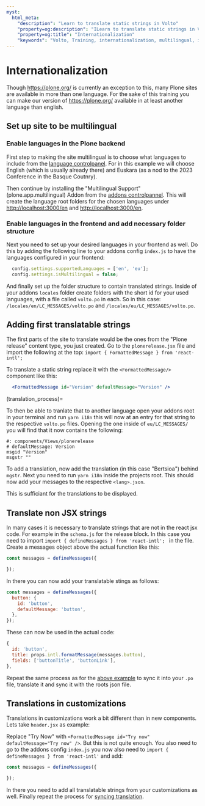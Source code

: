 ```yaml
---
myst:
  html_meta:
    "description": "Learn to translate static strings in Volto"
    "property=og:description": "ILearn to translate static strings in Volto"
    "property=og:title": "Internationalization"
    "keywords": "Volto, Training, internationalization, multilingual, i18n, intl, translations"
---
```



# Internationalization

Though https://plone.org/ is currently an exception to this, many Plone sites are available in more than one language. For the sake of this training you can make our version of https://plone.org/ available in at least another language than english.

## Set up site to be multilingual

### Enable languages in the Plone backend
First step to making the site multilingual is to choose what languages to include from the [language controlpanel](http://localhost:3000/controlpanel/language). For in this example we will choose English (which is usually already there) and Euskara (as a nod to the 2023 Conference in the Basque Coutnry).

Then continue by installing the "Multilingual Support" (plone.app.multilingual) Addon from the [addons controlpannel](http://localhost:3000/controlpanel/addons). This will create the language root folders for the chosen languages under [http://localhost:3000/en](http://localhost:3000/en) and [http://localhost:3000/en](http://localhost:3000/eu).

### Enable languages in the frontend and add necessary folder structure

Next you need to set up your desired languages in your frontend as well. Do this by adding the following line to your addons config `index.js` to have the languages configured in your frontend:

```js
  config.settings.supportedLanguages = ['en', 'eu'];
  config.settings.isMultilingual = false;
```

And finally set up the folder structure to contain translated strings. Inside of your addons `locales` folder create folders with the short id for your used languages, with a file called `volto.po` in each. So in this case:
`/locales/en/LC_MESSAGES/volto.po` and `/locales/eu/LC_MESSAGES/volto.po`.

## Adding first translatable strings

The first parts of the site to translate would be the ones from the "Plone release" content type, you just created. Go to the `plonerelease.jsx` file and import the following at the top: `import { FormattedMessage } from 'react-intl';`

To translate a static string replace it with the `<FormattedMessage/>` component like this:

```jsx
  <FormattedMessage id="Version" defaultMessage="Version" />
```
(translation_process)=

To then be able to tranlate that to another language open your addons root in your terminal and run `yarn i18n` this will now at an entry for that string to the respective `volto.po` files. Opening the one inside of `eu/LC_MESSAGES/` you will find that it now contains the following:

```
#: components/Views/plonerelease
# defaultMessage: Version
msgid "Version"
msgstr ""
```

To add a translation, now add the translation (in this case "Bertsioa") behind `mgstr`. Next you need to run `yarn i18n` inside the projects root. This should now add your messages to the respective `<lang>.json`.

This is sufficiant for the translations to be displayed.

## Translate non JSX strings

In many cases it is necessary to translate strings that are not in the react jsx code. For example in the `schema.js` for the release block. In this case you need to import `import { defineMessages } from 'react-intl';
` in the file. Create a messages object above the actual function like this:

```js
const messages = defineMessages({

});
```
In there you can now add your translatable stings as follows:

```js
const messages = defineMessages({
  button: {
    id: 'button',
    defaultMessage: 'button',
  },
});
```

These can now be used in the actual code:

```js
{
  id: 'button',
  title: props.intl.formatMessage(messages.button),
  fields: ['buttonTitle', 'buttonLink'],
},
```

Repeat the same process as for the [above example](translation_process) to sync it into your `.po` file, translate it and sync it with the roots json file.

## Translations in customizations

Translations in customizations work a bit different than in new components. Lets take `header.jsx` as example:

Replace "Try Now" with `<FormattedMessage id="Try now" defaultMessage="Try now" />`. But this is not quite enough. You also need to go to the addons config `index.js` you now also need to `import { defineMessages } from 'react-intl'` and add:

```js
const messages = defineMessages({

});
```

In there you need to add all translatable strings from your customizations as well. Finally repeat the process for [syncing translation](translation_process).
